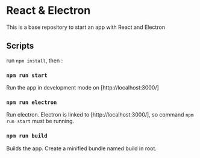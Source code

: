 # React & Electron

This is a base repository to start an app with React and Electron

## Scripts

run `npm install`, then :

### `npm run start`

Run the app in development mode on [http://localhost:3000/]

### `npm run electron`

Run electron. Electron is linked to [http://localhost:3000/], so command `npm run start` must be running.


### `npm run build`

Builds the app.
Create a minified bundle named build in root.


